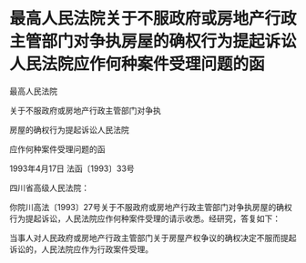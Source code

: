 # 最高人民法院关于不服政府或房地产行政主管部门对争执房屋的确权行为提起诉讼人民法院应作何种案件受理问题的函

<!-- INFO END -->

最高人民法院

关于不服政府或房地产行政主管部门对争执

房屋的确权行为提起诉讼人民法院

应作何种案件受理问题的函

1993年4月17日 法函〔1993〕33号

四川省高级人民法院：

你院川高法〔1993〕27号关于不服政府或房地产行政主管部门对争执房屋的确权行为提起诉讼，人民法院应作何种案件受理的请示收悉。经研究，答复如下：

当事人对人民政府或房地产行政主管部门关于房屋产权争议的确权决定不服而提起诉讼的，人民法院应作为行政案件受理。
